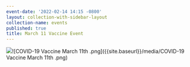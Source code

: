 ```yaml
---
event-date: '2022-02-14 14:15 -0800'
layout: collection-with-sidebar-layout
collection-name: events
published: true
title: March 11 Vaccine Event
---
```

![]({{site.baseurl}}/media/COVID-19%20Vaccine%20March%2011th%20.png)![COVID-19 Vaccine March 11th .png]({{site.baseurl}}/media/COVID-19 Vaccine March 11th .png)
